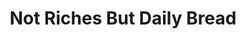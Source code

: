 ---
title: "Not Riches But Daily Bread"
url: /ganta/not-riches-but-daily-bread/
shop: greengrocer
---